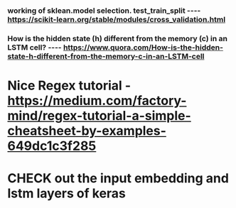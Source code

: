### working of sklean.model selection. test_train_split  ---- https://scikit-learn.org/stable/modules/cross_validation.html


### How is the hidden state (h) different from the memory (c) in an LSTM cell? ---- https://www.quora.com/How-is-the-hidden-state-h-different-from-the-memory-c-in-an-LSTM-cell


# Nice Regex tutorial - https://medium.com/factory-mind/regex-tutorial-a-simple-cheatsheet-by-examples-649dc1c3f285


# CHECK out the input embedding and lstm layers of keras 